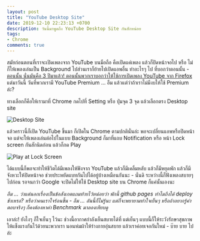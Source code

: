 ```yaml
---
layout: post
title: "YouTube Desktop Site"
date: 2019-12-10 22:23:13 +0700
description: วันนี้มาพูดถึง YouTube Desktop Site กันสักหน่อย
tags:
- Chrome
comments: true
---
```

สมัยก่อนตอนที่เราจะเปิดเพลงจาก YouTube บนมือถือ คือเปิดแค่เพลง แล้วก็ปิดหน้าจอไป หรือ ไม่ก็ให้เพลงเล่นเป็น Background ไปส่วนเราก็ย้ายไปเปิดแอพอื่น ทำอะไรๆ ไป ที่บอกว่าตอนนั้น - [ตอนนั้น นั่นมันคือ 3 ปีมาแล้ว! ตอนนั้นพวกเราบอกว่าให้ใช้การเปิดเพลง YouTube จาก Firefox](https://sdeehub.github.io/cpe/2016/10/why-you-should-like-firefox) แต่มาวันนี้ วันที่พวกเรามี YouTube Premium ... อืม แล้วแต่ว่าถ้าเราไม่มีงบให้ใช้ Premium ล่ะ?

ทางเลือกก็คือให้เรามาที่ Chrome กดไปที่ Setting หรือ ปุ่มจุด 3 จุด แล้วเลือกตรง Desktop site

![Desktop Site](https://res.cloudinary.com/sdees-reallife/image/upload/v1576422878/Screenshot_20191210_215943.png)

แล้วคราวนี้ก็เปิด YouTube ขึ้นมา ก็เปิดใน Chrome ตามปกตินั่นล่ะ พอจะเปลี่ยนแอพหรือปิดหน้าจอ แต่จะให้เพลงเล่นต่อไปในแบบ Background ก็มาที่แถบ Notification หรือ หน้า Lock screen กันสักนิดก่อน แล้วก็กด Play

![Play at Lock Screen](https://res.cloudinary.com/sdees-reallife/image/upload/v1576422885/Screenshot_20191210_220302.jpg)

ได้แบบนี้ก็พอจะทำให้ชีวิตได้มีเพลงให้ฟังจาก YouTube แล้วก็มีเคลิ้มหลับ แล้วก็มีหยุดพัก แล้วก็มีจังหวะให้ปิดหน้าจอ ช่วยประหยัดแบทกันไปได้อยู่บ้างเหมือนกันนะ - นั่นดิ ระหว่างนี้ก็ฟังเพลงสบายๆ ไปก่อน รอจนกว่า Google จะปิดไม่ให้ใช้ Desktop site บน Chrome ก็แค่นั้นเองนะ

*อืม ... ว่าแต่นอกเรื่องเป็นข้อสังเกตแถมท้ายไว้หน่อยว่า พักนี้ github pages ทำไมถึงได้ deploy ช้าเหรอ? หรือว่าคนเราใจร้อนขึ้น - อืม ... อันนี้ก็ไม่รู้นะ แต่ก็จะพยายามทำใจเย็นๆ หรือถ้าอยากรู้คำตอบจริงๆ ก็คงต้องหาค่า Benchmark มาลองเทียบดู*

เอาล่ะ! ยังไงๆ ก็ใจเย็นๆ ไว้นะ ช่วงนี้อากาศกำลังเย็นสบายได้ที่ แต่เย็นๆ แบบนี้ก็ให้ระวังรักษาสุขภาพให้แข็งแรงกันไว้ด้วยนะพวกเรา นอนห่มผ้าให้ร่างกายอุ่นสบาย แล้วเราค่อยเจอกันใหม่ - บ๊าย บาย ไปล่ะ
